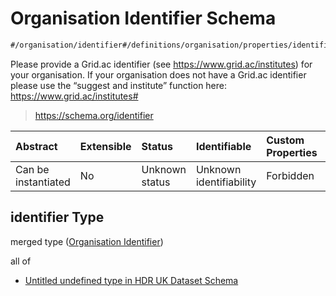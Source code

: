 # Organisation Identifier Schema

```txt
#/organisation/identifier#/definitions/organisation/properties/identifier
```

Please provide a Grid.ac identifier (see <https://www.grid.ac/institutes>) for your organisation. If your organisation does not have a Grid.ac identifier please use the “suggest and institute” function here: <https://www.grid.ac/institutes#>

> <https://schema.org/identifier>

| Abstract            | Extensible | Status         | Identifiable            | Custom Properties | Additional Properties | Access Restrictions | Defined In                                                                                        |
| :------------------ | :--------- | :------------- | :---------------------- | :---------------- | :-------------------- | :------------------ | :------------------------------------------------------------------------------------------------ |
| Can be instantiated | No         | Unknown status | Unknown identifiability | Forbidden         | Allowed               | none                | [dataset.schema.json*](../../../schema/dataset/latest/dataset.schema.json "open original schema") |

## identifier Type

merged type ([Organisation Identifier](dataset-definitions-organisation-metadata-properties-organisation-identifier.md))

all of

*   [Untitled undefined type in HDR UK Dataset Schema](dataset-definitions-organisation-metadata-properties-organisation-identifier-allof-0.md "check type definition")
